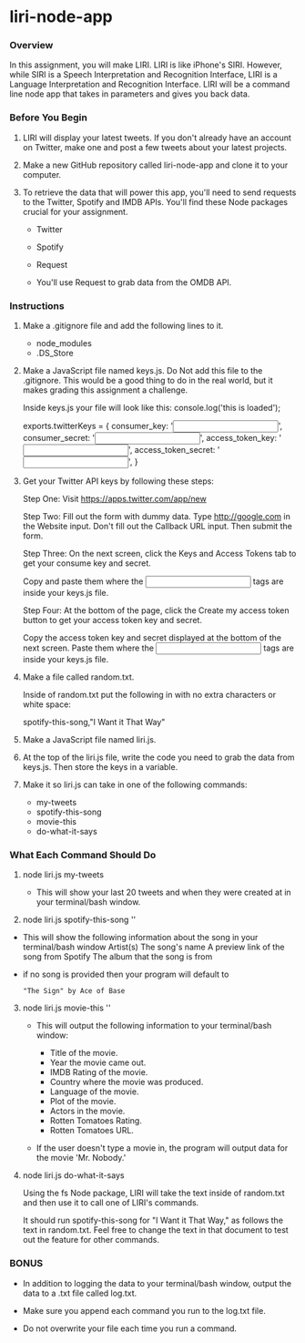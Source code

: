 # liri-node-app


### Overview
In this assignment, you will make LIRI. LIRI is like iPhone's SIRI. However, while SIRI is a Speech Interpretation and Recognition Interface, LIRI is a Language Interpretation and Recognition Interface. LIRI will be a command line node app that takes in parameters and gives you back data.

### Before You Begin

1. LIRI will display your latest tweets. If you don't already have an account on Twitter, make one and post a few tweets about your latest projects.

2. Make a new GitHub repository called liri-node-app and clone it to your computer.

3. To retrieve the data that will power this app, you'll need to send requests to the Twitter, Spotify and IMDB APIs. You'll find these Node packages crucial for your assignment.

      * Twitter
      * Spotify
      * Request

    * You'll use Request to grab data from the OMDB API.

### Instructions

1. Make a .gitignore file and add the following lines to it.

      * node_modules
      * .DS_Store

2. Make a JavaScript file named keys.js. Do Not add this file to the .gitignore. This would be a good thing to do in the real world, but it makes grading this assignment a      challenge.

      Inside keys.js your file will look like this:
      console.log('this is loaded');

      exports.twitterKeys = {
        consumer_key: '<input here>',
        consumer_secret: '<input here>',
        access_token_key: '<input here>',
        access_token_secret: '<input here>',
      }


3. Get your Twitter API keys by following these steps:

      Step One: Visit https://apps.twitter.com/app/new
      
      Step Two: Fill out the form with dummy data. Type http://google.com in the Website input. Don't fill out the Callback URL input. Then submit the form.
      
      Step Three: On the next screen, click the Keys and Access Tokens tab to get your consume key and secret.
      
      Copy and paste them where the <input here> tags are inside your keys.js file.
      
      Step Four: At the bottom of the page, click the Create my access token button to get your access token key and secret.
      
      Copy the access token key and secret displayed at the bottom of the next screen. Paste them where the <input here> tags are inside your keys.js file.

4. Make a file called random.txt.

      Inside of random.txt put the following in with no extra characters or white space:

      spotify-this-song,"I Want it That Way"

5. Make a JavaScript file named liri.js.


6. At the top of the liri.js file, write the code you need to grab the data from keys.js. Then store the keys in a variable.

7. Make it so liri.js can take in one of the following commands:

   * my-tweets
   * spotify-this-song
   * movie-this
   * do-what-it-says

### What Each Command Should Do
1. node liri.js my-tweets
   * This will show your last 20 tweets and when they were created at in your terminal/bash window.

2. node liri.js spotify-this-song '<song name here>'

* This will show the following information about the song in your terminal/bash window
      Artist(s)
      The song's name
      A preview link of the song from Spotify
      The album that the song is from

* if no song is provided then your program will default to

      "The Sign" by Ace of Base

3. node liri.js movie-this '<movie name here>'

      * This will output the following information to your terminal/bash window:
          * Title of the movie.
          * Year the movie came out.
          * IMDB Rating of the movie.
          * Country where the movie was produced.
          * Language of the movie.
          * Plot of the movie.
          * Actors in the movie.
          * Rotten Tomatoes Rating.
          * Rotten Tomatoes URL.

      * If the user doesn't type a movie in, the program will output data for the movie 'Mr. Nobody.'

4. node liri.js do-what-it-says

      Using the fs Node package, LIRI will take the text inside of random.txt and then use it to call one of LIRI's commands.

      It should run spotify-this-song for "I Want it That Way," as follows the text in random.txt.
      Feel free to change the text in that document to test out the feature for other commands.

### BONUS

* In addition to logging the data to your terminal/bash window, output the data to a .txt file called log.txt.


* Make sure you append each command you run to the log.txt file.


* Do not overwrite your file each time you run a command.


